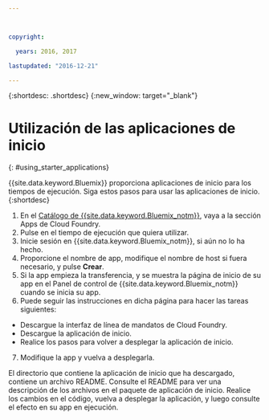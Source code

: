 ```yaml
---



copyright:

  years: 2016, 2017

lastupdated: "2016-12-21"

---
```



{:shortdesc: .shortdesc}
{:new_window: target="_blank"}


# Utilización de las aplicaciones de inicio
{: #using_starter_applications}

{{site.data.keyword.Bluemix}} proporciona aplicaciones de inicio para los tiempos de ejecución.
Siga estos pasos para usar las aplicaciones de inicio.
{:shortdesc}

1. En el [Catálogo de {{site.data.keyword.Bluemix_notm}}](https://console.{DomainName}/catalog/),
vaya a la sección Apps de Cloud Foundry. 
2. Pulse en el tiempo de ejecución que quiera utilizar.
3. Inicie sesión en {{site.data.keyword.Bluemix_notm}}, si aún no lo ha hecho.
4. Proporcione el nombre de app, modifique el nombre de host si fuera necesario, y pulse **Crear**.
5. Si la app empieza la transferencia, y se muestra la página de inicio de su app en el Panel de control de {{site.data.keyword.Bluemix_notm}} cuando se inicia su app.
6. Puede seguir las instrucciones en dicha página para hacer las tareas siguientes:
  * Descargue la interfaz de línea de mandatos de Cloud Foundry.
  * Descargue la aplicación de inicio.
  * Realice los pasos para volver a desplegar la aplicación de inicio.
7. Modifique la app y vuelva a desplegarla.

El directorio que contiene la aplicación de inicio que ha descargado, contiene un archivo README.  Consulte el README
para ver una descripción de los archivos en el paquete de aplicación de inicio.  Realice los cambios en el código, vuelva a desplegar la
aplicación, y luego consulte el efecto en su app en ejecución.
